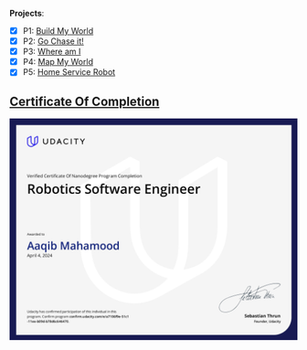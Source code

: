 **Projects**: 

 - [x] P1: [Build My World](P1-Build-My-World) 
 - [x] P2: [Go Chase it!](P2-Go-Chase-it)
 - [x] P3: [Where am I](P3-Where-am-I)
 - [x] P4: [Map My World](P4-Map-My-World)
 - [x] P5: [Home Service Robot](P5-Home-Service-Robot)

## [Certificate Of Completion](https://learn.udacity.com/view-certificate/nd209)
![Udacity](./assets/udacity.jpg)
